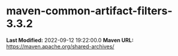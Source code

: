# maven-common-artifact-filters-3.3.2

**Last Modified:** 2022-09-12 19:22:00.0
**Maven URL:** https://maven.apache.org/shared-archives/
